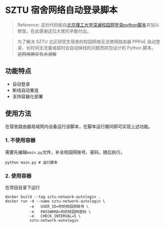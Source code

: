# SZTU 宿舍网络自动登录脚本

> Reference: 这份代码偷自[北京理工大学深澜校园网登录python脚本](https://github.com/coffeehat/BIT-srun-login-script)并加以修改，在此感谢这位大佬的辛勤付出。

> 为了解决 SZTU 北区研究生宿舍的校园网络无法使用路由器 PPPoE 自动登录、长时间无流量或超时会自动掉线的问题而抓包设计的 Python 脚本。
> ~~这网络确实有点溺智~~

## 功能特点

- 自动登录
- 断线自动重连
- 支持容器化部署

## 使用方法

在宿舍路由器局域网内设备运行该脚本，在脚本运行期间即可实现上述功能。

### 1. 不使用容器

需要先编辑`main.py`文件，补全校园网账号、密码，随后执行。

```shell
python main.py # 运行脚本
```

### 2. 使用容器

在项目目录下运行

```shell
docker build --tag sztu-network-autologin .
docker run -d --name sztu-network-autologin \
           -e   USER_ID=你的校园网账号 \
           -e   PASSWORD=你的校园网密码 \
           -e   CHECK_INTERVAL=5 \
           sztu-network-autologin
```